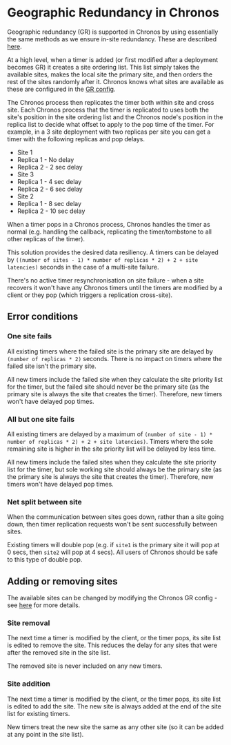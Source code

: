 # Geographic Redundancy in Chronos

Geographic redundancy (GR) is supported in Chronos by using essentially the same methods as we ensure in-site redundancy. These are described [here](https://github.com/Metaswitch/chronos/blob/dev/doc/technical.md).

At a high level, when a timer is added (or first modified after a deployment becomes GR) it creates a site ordering list. This list simply takes the available sites, makes the local site the primary site, and then orders the rest of the sites randomly after it. Chronos knows what sites are available as these are configured in the [GR config](https://github.com/Metaswitch/chronos/blob/dev/doc/configuration.md).

The Chronos process then replicates the timer both within site and cross site. Each Chronos process that the timer is replicated to uses both the site's position in the site ordering list and the Chronos node's position in the replica list to decide what offset to apply to the pop time of the timer. For example, in a 3 site deployment with two replicas per site you can get a timer with the following replicas and pop delays.

* Site 1
 * Replica 1 - No delay
 * Replica 2 - 2 sec delay
* Site 3
 * Replica 1 - 4 sec delay
 * Replica 2 - 6 sec delay
* Site 2
 * Replica 1 - 8 sec delay
 * Replica 2 - 10 sec delay

When a timer pops in a Chronos process, Chronos handles the timer as normal (e.g. handling the callback, replicating the timer/tombstone to all other replicas of the timer).
 
This solution provides the desired data resiliency. A timers can be delayed by `((number of sites - 1) * number of replicas * 2) + 2 + site latencies)` seconds in the case of a multi-site failure.

There's no active timer resynchronisation on site failure - when a site recovers it won't have any Chronos timers until the timers are modified by a client or they pop (which triggers a replication cross-site).

## Error conditions

### One site fails

All existing timers where the failed site is the primary site are delayed by `(number of replicas * 2)` seconds. There is no impact on timers where the failed site isn't the primary site.

All new timers include the failed site when they calculate the site priority list for the timer, but the failed site should never be the primary site (as the primary site is always the site that creates the timer). Therefore, new timers won't have delayed pop times.

### All but one site fails

All existing timers are delayed by a maximum of `(number of site - 1) * number of replicas * 2) + 2 + site latencies)`. Timers where the sole remaining site is higher in the site priority list will be delayed by less time.

All new timers include the failed sites when they calculate the site priority list for the timer, but sole working site should always be the primary site (as the primary site is always the site that creates the timer). Therefore, new timers won't have delayed pop times.

### Net split between site

When the communication between sites goes down, rather than a site going down, then timer replication requests won't be sent successfully between sites.

Existing timers will double pop (e.g. if `site1` is the primary site it will pop at 0 secs, then `site2` will pop at 4 secs). All users of Chronos should be safe to this type of double pop.

## Adding or removing sites

The available sites can be changed by modifying the Chronos GR config - see [here](https://github.com/Metaswitch/chronos/blob/dev/doc/configuration.md) for more details.

### Site removal

The next time a timer is modified by the client, or the timer pops, its site list is edited to remove the site. This reduces the delay for any sites that were after the removed site in the site list.

The removed site is never included on any new timers.

### Site addition

The next time a timer is modified by the client, or the timer pops, its site list is edited to add the site. The new site is always added at the end of the site list for existing timers.

New timers treat the new site the same as any other site (so it can be added at any point in the site list).
